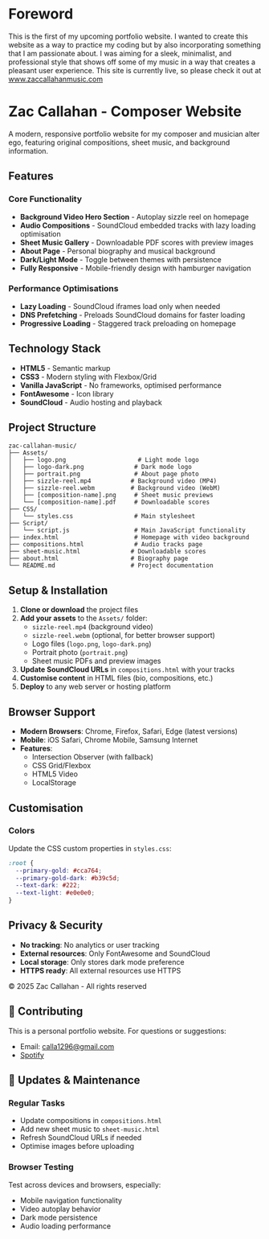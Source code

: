 # Foreword

This is the first of my upcoming portfolio website. I wanted to create this website as a way to practice my coding but by also incorporating something that I am passionate about.
I was aiming for a sleek, minimalist, and professional style that shows off some of my music in a way that creates a pleasant user experience.
This site is currently live, so please check it out at www.zaccallahanmusic.com

# Zac Callahan - Composer Website

A modern, responsive portfolio website for my composer and musician alter ego, featuring original compositions, sheet music, and background information.

## Features

### Core Functionality

- **Background Video Hero Section** - Autoplay sizzle reel on homepage
- **Audio Compositions** - SoundCloud embedded tracks with lazy loading optimisation
- **Sheet Music Gallery** - Downloadable PDF scores with preview images
- **About Page** - Personal biography and musical background
- **Dark/Light Mode** - Toggle between themes with persistence
- **Fully Responsive** - Mobile-friendly design with hamburger navigation

### Performance Optimisations

- **Lazy Loading** - SoundCloud iframes load only when needed
- **DNS Prefetching** - Preloads SoundCloud domains for faster loading
- **Progressive Loading** - Staggered track preloading on homepage

## Technology Stack

- **HTML5** - Semantic markup
- **CSS3** - Modern styling with Flexbox/Grid
- **Vanilla JavaScript** - No frameworks, optimised performance
- **FontAwesome** - Icon library
- **SoundCloud** - Audio hosting and playback

## Project Structure

```
zac-callahan-music/
├── Assets/
│   ├── logo.png                    # Light mode logo
│   ├── logo-dark.png              # Dark mode logo
│   ├── portrait.png               # About page photo
│   ├── sizzle-reel.mp4           # Background video (MP4)
│   ├── sizzle-reel.webm          # Background video (WebM)
│   ├── [composition-name].png     # Sheet music previews
│   └── [composition-name].pdf     # Downloadable scores
├── CSS/
│   └── styles.css                 # Main stylesheet
├── Script/
│   └── script.js                  # Main JavaScript functionality
├── index.html                     # Homepage with video background
├── compositions.html              # Audio tracks page
├── sheet-music.html              # Downloadable scores
├── about.html                    # Biography page
└── README.md                     # Project documentation
```

## Setup & Installation

1. **Clone or download** the project files
2. **Add your assets** to the `Assets/` folder:
   - `sizzle-reel.mp4` (background video)
   - `sizzle-reel.webm` (optional, for better browser support)
   - Logo files (`logo.png`, `logo-dark.png`)
   - Portrait photo (`portrait.png`)
   - Sheet music PDFs and preview images
3. **Update SoundCloud URLs** in `compositions.html` with your tracks
4. **Customise content** in HTML files (bio, compositions, etc.)
5. **Deploy** to any web server or hosting platform

## Browser Support

- **Modern Browsers**: Chrome, Firefox, Safari, Edge (latest versions)
- **Mobile**: iOS Safari, Chrome Mobile, Samsung Internet
- **Features**:
  - Intersection Observer (with fallback)
  - CSS Grid/Flexbox
  - HTML5 Video
  - LocalStorage

## Customisation

### Colors

Update the CSS custom properties in `styles.css`:

```css
:root {
  --primary-gold: #cca764;
  --primary-gold-dark: #b39c5d;
  --text-dark: #222;
  --text-light: #e0e0e0;
}
```

## Privacy & Security

- **No tracking**: No analytics or user tracking
- **External resources**: Only FontAwesome and SoundCloud
- **Local storage**: Only stores dark mode preference
- **HTTPS ready**: All external resources use HTTPS

© 2025 Zac Callahan - All rights reserved

## 🤝 Contributing

This is a personal portfolio website. For questions or suggestions:

- Email: calla1296@gmail.com
- [Spotify](https://open.spotify.com/artist/1PnvmzPFCPSqe1toCb2gGx)

## 🔄 Updates & Maintenance

### Regular Tasks

- Update compositions in `compositions.html`
- Add new sheet music to `sheet-music.html`
- Refresh SoundCloud URLs if needed
- Optimise images before uploading

### Browser Testing

Test across devices and browsers, especially:

- Mobile navigation functionality
- Video autoplay behavior
- Dark mode persistence
- Audio loading performance
